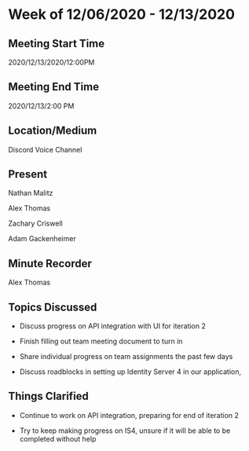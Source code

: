 ﻿
# Week of 12/06/2020 - 12/13/2020

## Meeting Start Time

2020/12/13/2020/12:00PM

## Meeting End Time

 2020/12/13/2:00 PM

## Location/Medium

 Discord Voice Channel

## Present

Nathan Malitz

Alex Thomas

Zachary Criswell

Adam Gackenheimer

## Minute Recorder

 Alex Thomas

## Topics Discussed

-   Discuss progress on API integration with UI for iteration 2
    
-   Finish filling out team meeting document to turn in
    
-   Share individual progress on team assignments the past few days
    
-   Discuss roadblocks in setting up Identity Server 4 in our application,
    

## Things Clarified

-   Continue to work on API integration, preparing for end of iteration 2
    
-   Try to keep making progress on IS4, unsure if it will be able to be completed without help
